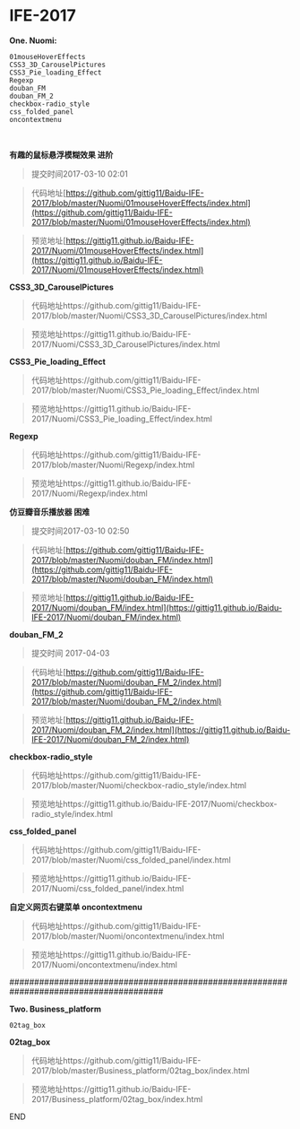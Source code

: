 # IFE-2017


**One. Nuomi:**

    01mouseHoverEffects
    CSS3_3D_CarouselPictures
    CSS3_Pie_loading_Effect
    Regexp
    douban_FM
    douban_FM_2
    checkbox-radio_style
    css_folded_panel
    oncontextmenu

    
    

**有趣的鼠标悬浮模糊效果 进阶**

>提交时间2017-03-10 02:01

>代码地址[https://github.com/gittig11/Baidu-IFE-2017/blob/master/Nuomi/01mouseHoverEffects/index.html](https://github.com/gittig11/Baidu-IFE-2017/blob/master/Nuomi/01mouseHoverEffects/index.html)

>预览地址[https://gittig11.github.io/Baidu-IFE-2017/Nuomi/01mouseHoverEffects/index.html](https://gittig11.github.io/Baidu-IFE-2017/Nuomi/01mouseHoverEffects/index.html)


**CSS3_3D_CarouselPictures**

>  代码地址https://github.com/gittig11/Baidu-IFE-2017/blob/master/Nuomi/CSS3_3D_CarouselPictures/index.html

>  预览地址https://gittig11.github.io/Baidu-IFE-2017/Nuomi/CSS3_3D_CarouselPictures/index.html


**CSS3_Pie_loading_Effect**

>  代码地址https://github.com/gittig11/Baidu-IFE-2017/blob/master/Nuomi/CSS3_Pie_loading_Effect/index.html

>  预览地址https://gittig11.github.io/Baidu-IFE-2017/Nuomi/CSS3_Pie_loading_Effect/index.html


**Regexp**

>  代码地址https://github.com/gittig11/Baidu-IFE-2017/blob/master/Nuomi/Regexp/index.html

>  预览地址https://gittig11.github.io/Baidu-IFE-2017/Nuomi/Regexp/index.html


**仿豆瓣音乐播放器 困难**

>提交时间2017-03-10 02:50

>代码地址[https://github.com/gittig11/Baidu-IFE-2017/blob/master/Nuomi/douban_FM/index.html](https://github.com/gittig11/Baidu-IFE-2017/blob/master/Nuomi/douban_FM/index.html)

>预览地址[https://gittig11.github.io/Baidu-IFE-2017/Nuomi/douban_FM/index.html](https://gittig11.github.io/Baidu-IFE-2017/Nuomi/douban_FM/index.html)


**douban_FM_2**

>提交时间 2017-04-03

>代码地址[https://github.com/gittig11/Baidu-IFE-2017/blob/master/Nuomi/douban_FM_2/index.html](https://github.com/gittig11/Baidu-IFE-2017/blob/master/Nuomi/douban_FM_2/index.html)

>预览地址[https://gittig11.github.io/Baidu-IFE-2017/Nuomi/douban_FM_2/index.html](https://gittig11.github.io/Baidu-IFE-2017/Nuomi/douban_FM_2/index.html)


**checkbox-radio_style**

>  代码地址https://github.com/gittig11/Baidu-IFE-2017/blob/master/Nuomi/checkbox-radio_style/index.html

>  预览地址https://gittig11.github.io/Baidu-IFE-2017/Nuomi/checkbox-radio_style/index.html

**css_folded_panel**

>  代码地址https://github.com/gittig11/Baidu-IFE-2017/blob/master/Nuomi/css_folded_panel/index.html

>  预览地址https://gittig11.github.io/Baidu-IFE-2017/Nuomi/css_folded_panel/index.html

**自定义网页右键菜单 oncontextmenu**

>  代码地址https://github.com/gittig11/Baidu-IFE-2017/blob/master/Nuomi/oncontextmenu/index.html

>  预览地址https://gittig11.github.io/Baidu-IFE-2017/Nuomi/oncontextmenu/index.html


#######################################################################################

**Two. Business_platform**

    02tag_box


**02tag_box**

>  代码地址https://github.com/gittig11/Baidu-IFE-2017/blob/master/Business_platform/02tag_box/index.html

>  预览地址https://gittig11.github.io/Baidu-IFE-2017/Business_platform/02tag_box/index.html



END
